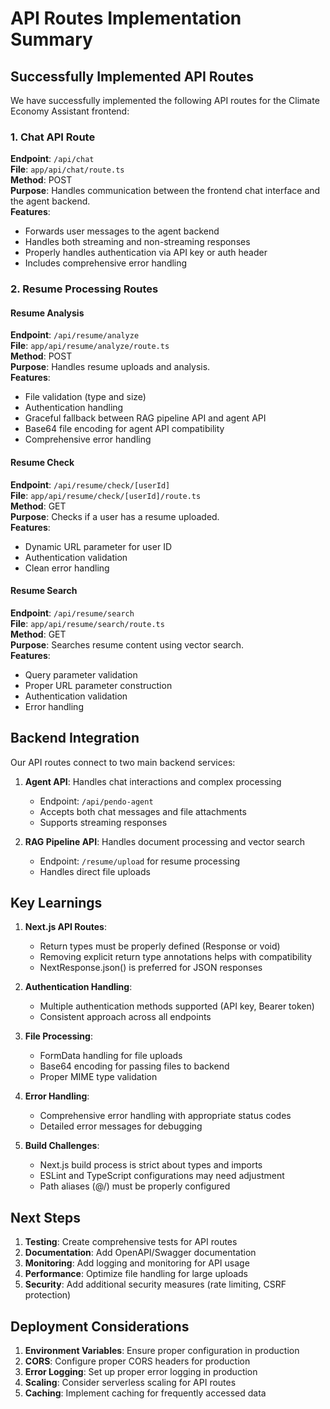 # API Routes Implementation Summary

## Successfully Implemented API Routes

We have successfully implemented the following API routes for the Climate Economy Assistant frontend:

### 1. Chat API Route

**Endpoint**: `/api/chat`  
**File**: `app/api/chat/route.ts`  
**Method**: POST  
**Purpose**: Handles communication between the frontend chat interface and the agent backend.  
**Features**:
- Forwards user messages to the agent backend
- Handles both streaming and non-streaming responses
- Properly handles authentication via API key or auth header
- Includes comprehensive error handling

### 2. Resume Processing Routes

#### Resume Analysis 

**Endpoint**: `/api/resume/analyze`  
**File**: `app/api/resume/analyze/route.ts`  
**Method**: POST  
**Purpose**: Handles resume uploads and analysis.  
**Features**:
- File validation (type and size)
- Authentication handling
- Graceful fallback between RAG pipeline API and agent API
- Base64 file encoding for agent API compatibility
- Comprehensive error handling

#### Resume Check

**Endpoint**: `/api/resume/check/[userId]`  
**File**: `app/api/resume/check/[userId]/route.ts`  
**Method**: GET  
**Purpose**: Checks if a user has a resume uploaded.  
**Features**:
- Dynamic URL parameter for user ID
- Authentication validation
- Clean error handling

#### Resume Search

**Endpoint**: `/api/resume/search`  
**File**: `app/api/resume/search/route.ts`  
**Method**: GET  
**Purpose**: Searches resume content using vector search.  
**Features**:
- Query parameter validation
- Proper URL parameter construction
- Authentication validation
- Error handling

## Backend Integration

Our API routes connect to two main backend services:

1. **Agent API**: Handles chat interactions and complex processing
   - Endpoint: `/api/pendo-agent`
   - Accepts both chat messages and file attachments
   - Supports streaming responses

2. **RAG Pipeline API**: Handles document processing and vector search
   - Endpoint: `/resume/upload` for resume processing
   - Handles direct file uploads

## Key Learnings

1. **Next.js API Routes**:
   - Return types must be properly defined (Response or void)
   - Removing explicit return type annotations helps with compatibility
   - NextResponse.json() is preferred for JSON responses

2. **Authentication Handling**:
   - Multiple authentication methods supported (API key, Bearer token)
   - Consistent approach across all endpoints

3. **File Processing**:
   - FormData handling for file uploads
   - Base64 encoding for passing files to backend
   - Proper MIME type validation

4. **Error Handling**:
   - Comprehensive error handling with appropriate status codes
   - Detailed error messages for debugging

5. **Build Challenges**:
   - Next.js build process is strict about types and imports
   - ESLint and TypeScript configurations may need adjustment
   - Path aliases (@/) must be properly configured

## Next Steps

1. **Testing**: Create comprehensive tests for API routes
2. **Documentation**: Add OpenAPI/Swagger documentation
3. **Monitoring**: Add logging and monitoring for API usage
4. **Performance**: Optimize file handling for large uploads
5. **Security**: Add additional security measures (rate limiting, CSRF protection)

## Deployment Considerations

1. **Environment Variables**: Ensure proper configuration in production
2. **CORS**: Configure proper CORS headers for production
3. **Error Logging**: Set up proper error logging in production
4. **Scaling**: Consider serverless scaling for API routes
5. **Caching**: Implement caching for frequently accessed data 